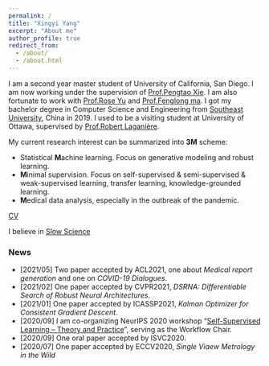 ```yaml
---
permalink: /
title: "Xingyi Yang"
excerpt: "About me"
author_profile: true
redirect_from: 
  - /about/
  - /about.html
---
```


I am a second year master student of University of California, San Diego. I am now working under the supervision of [Prof.Pengtao Xie](https://pengtaoxie.github.io/). I am also fortunate to work with [Prof.Rose Yu](http://roseyu.com/) and [Prof.Fenglong ma](http://personal.psu.edu/ffm5105/). I got my bachelor degree in Computer Science and Engineering from [Southeast University](https://www.seu.edu.cn/english/), China in 2019. I used to be a visiting student at University of Ottawa, supervised by [Prof.Robert Laganière](http://www.site.uottawa.ca/~laganier/).

My current research interest can be summarized into **3M** scheme:
- Statistical **M**achine learning. Focus on generative modeling and robust learning.
- **M**inimal supervision. Focus on self-supervised & semi-supervised & weak-supervised learning, transfer learning, knowledge-grounded learning.
- **M**edical data analysis, especially in the outbreak of the pandemic. 


[CV](http://adamdad.github.io/files/Resume_Xingyi_Yang_20210506_medical.pdf)

I believe in [Slow Science](http://slow-science.org/)

### News
- [2021/05] Two paper accepted by ACL2021, one about *Medical report generation* and one on *COVID-19 Dialogues*.
- [2021/02] One paper accepted by CVPR2021, *DSRNA: Differentiable Search of Robust Neural Architectures*.
- [2021/01] One paper accepted by ICASSP2021, *Kalman Optimizer for Consistent Gradient Descent*.
- [2020/09] I am co-organizing NeurIPS 2020 workshop “[Self-Supervised Learning – Theory and Practice](https://sslneuips20.github.io/)”, serving as the Workflow Chair.
- [2020/09] One oral paper accepted by ISVC2020.
- [2020/07] One paper accepted by ECCV2020, *Single Viaew Metrology in the Wild*
